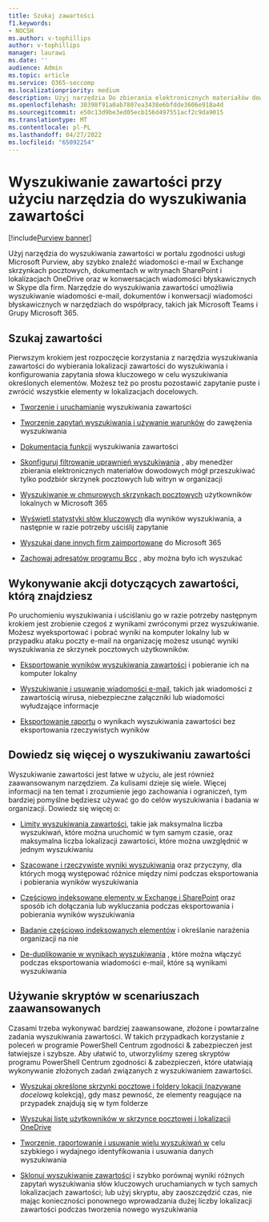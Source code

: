 ```yaml
---
title: Szukaj zawartości
f1.keywords:
- NOCSH
ms.author: v-tophillips
author: v-tophillips
manager: laurawi
ms.date: ''
audience: Admin
ms.topic: article
ms.service: O365-seccomp
ms.localizationpriority: medium
description: Użyj narzędzia Do zbierania elektronicznych materiałów dowodowych wyszukiwania zawartości w portalu zgodności usługi Microsoft Purview, aby szybko znaleźć wiadomości e-mail w skrzynkach pocztowych Exchange, dokumentach w witrynach SharePoint i lokalizacjach OneDrive oraz konwersacje dotyczące wiadomości błyskawicznych w Skype dla firm.
ms.openlocfilehash: 30398f91a0ab7807ea3438e6bfdde3606e918a4d
ms.sourcegitcommit: e50c13d9be3ed05ecb156d497551acf2c9da9015
ms.translationtype: MT
ms.contentlocale: pl-PL
ms.lasthandoff: 04/27/2022
ms.locfileid: "65092254"
---
```

# <a name="search-for-content-using-the-content-search-tool"></a>Wyszukiwanie zawartości przy użyciu narzędzia do wyszukiwania zawartości

[!include[Purview banner](../includes/purview-rebrand-banner.md)]

Użyj narzędzia do wyszukiwania zawartości w portalu zgodności usługi Microsoft Purview, aby szybko znaleźć wiadomości e-mail w Exchange skrzynkach pocztowych, dokumentach w witrynach SharePoint i lokalizacjach OneDrive oraz w konwersacjach wiadomości błyskawicznych w Skype dla firm. Narzędzie do wyszukiwania zawartości umożliwia wyszukiwanie wiadomości e-mail, dokumentów i konwersacji wiadomości błyskawicznych w narzędziach do współpracy, takich jak Microsoft Teams i Grupy Microsoft 365.
  
## <a name="search-for-content"></a>Szukaj zawartości

Pierwszym krokiem jest rozpoczęcie korzystania z narzędzia wyszukiwania zawartości do wybierania lokalizacji zawartości do wyszukiwania i konfigurowania zapytania słowa kluczowego w celu wyszukiwania określonych elementów. Możesz też po prostu pozostawić zapytanie puste i zwrócić wszystkie elementy w lokalizacjach docelowych.
  
- [Tworzenie i uruchamianie](content-search.md) wyszukiwania zawartości

- [Tworzenie zapytań wyszukiwania i używanie warunków](keyword-queries-and-search-conditions.md) do zawężenia wyszukiwania

- [Dokumentacja funkcji](content-search-reference.md) wyszukiwania zawartości

- [Skonfiguruj filtrowanie uprawnień wyszukiwania](permissions-filtering-for-content-search.md) , aby menedżer zbierania elektronicznych materiałów dowodowych mógł przeszukiwać tylko podzbiór skrzynek pocztowych lub witryn w organizacji

- [Wyszukiwanie w chmurowych skrzynkach pocztowych](search-cloud-based-mailboxes-for-on-premises-users.md) użytkowników lokalnych w Microsoft 365

- [Wyświetl statystyki słów kluczowych](view-keyword-statistics-for-content-search.md) dla wyników wyszukiwania, a następnie w razie potrzeby uściślij zapytanie

- [Wyszukaj dane innych firm zaimportowane](use-content-search-to-search-third-party-data-that-was-imported.md) do Microsoft 365

- [Zachowaj adresatów programu Bcc](/exchange/policy-and-compliance/holds/preserve-bcc-recipients-and-group-members) , aby można było ich wyszukać

## <a name="perform-actions-on-content-you-find"></a>Wykonywanie akcji dotyczących zawartości, którą znajdziesz

Po uruchomieniu wyszukiwania i uściślaniu go w razie potrzeby następnym krokiem jest zrobienie czegoś z wynikami zwróconymi przez wyszukiwanie. Możesz wyeksportować i pobrać wyniki na komputer lokalny lub w przypadku ataku poczty e-mail na organizację możesz usunąć wyniki wyszukiwania ze skrzynek pocztowych użytkowników.
  
- [Eksportowanie wyników wyszukiwania zawartości](export-search-results.md) i pobieranie ich na komputer lokalny

- [Wyszukiwanie i usuwanie wiadomości e-mail](search-for-and-delete-messages-in-your-organization.md), takich jak wiadomości z zawartością wirusa, niebezpieczne załączniki lub wiadomości wyłudzające informacje

- [Eksportowanie raportu](export-a-content-search-report.md) o wynikach wyszukiwania zawartości bez eksportowania rzeczywistych wyników

## <a name="learn-more-about-content-search"></a>Dowiedz się więcej o wyszukiwaniu zawartości

Wyszukiwanie zawartości jest łatwe w użyciu, ale jest również zaawansowanym narzędziem. Za kulisami dzieje się wiele. Więcej informacji na ten temat i zrozumienie jego zachowania i ograniczeń, tym bardziej pomyślne będziesz używać go do celów wyszukiwania i badania w organizacji. Dowiedz się więcej o:
  
- [Limity wyszukiwania zawartości](limits-for-content-search.md), takie jak maksymalna liczba wyszukiwań, które można uruchomić w tym samym czasie, oraz maksymalna liczba lokalizacji zawartości, które można uwzględnić w jednym wyszukiwaniu

- [Szacowane i rzeczywiste wyniki wyszukiwania](differences-between-estimated-and-actual-ediscovery-search-results.md) oraz przyczyny, dla których mogą występować różnice między nimi podczas eksportowania i pobierania wyników wyszukiwania

- [Częściowo indeksowane elementy w Exchange i SharePoint](partially-indexed-items-in-content-search.md) oraz sposób ich dołączania lub wykluczania podczas eksportowania i pobierania wyników wyszukiwania

- [Badanie częściowo indeksowanych elementów](investigating-partially-indexed-items-in-ediscovery.md) i określanie narażenia organizacji na nie

- [De-duplikowanie w wynikach wyszukiwania](de-duplication-in-ediscovery-search-results.md) , które można włączyć podczas eksportowania wiadomości e-mail, które są wynikami wyszukiwania

## <a name="use-scripts-for-advanced-scenarios"></a>Używanie skryptów w scenariuszach zaawansowanych

Czasami trzeba wykonywać bardziej zaawansowane, złożone i powtarzalne zadania wyszukiwania zawartości. W takich przypadkach korzystanie z poleceń w programie PowerShell Centrum zgodności & zabezpieczeń jest łatwiejsze i szybsze. Aby ułatwić to, utworzyliśmy szereg skryptów programu PowerShell Centrum zgodności & zabezpieczeń, które ułatwiają wykonywanie złożonych zadań związanych z wyszukiwaniem zawartości.

- [Wyszukaj określone skrzynki pocztowe i foldery lokacji (nazywane](use-content-search-for-targeted-collections.md)  *docelową* kolekcją), gdy masz pewność, że elementy reagujące na przypadek znajdują się w tym folderze

- [Wyszukaj listę użytkowników w skrzynce pocztowej i lokalizacji OneDrive](search-the-mailbox-and-onedrive-for-business-for-a-list-of-users.md)

- [Tworzenie, raportowanie i usuwanie wielu wyszukiwań w](create-report-on-and-delete-multiple-content-searches.md) celu szybkiego i wydajnego identyfikowania i usuwania danych wyszukiwania

- [Sklonuj wyszukiwanie zawartości](clone-a-content-search.md) i szybko porównaj wyniki różnych zapytań wyszukiwania słów kluczowych uruchamianych w tych samych lokalizacjach zawartości; lub użyj skryptu, aby zaoszczędzić czas, nie mając konieczności ponownego wprowadzania dużej liczby lokalizacji zawartości podczas tworzenia nowego wyszukiwania
